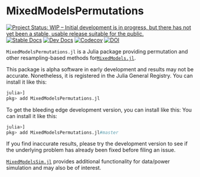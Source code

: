 # MixedModelsPermutations

[![Project Status: WIP – Initial development is in progress, but there has not yet been a stable, usable release suitable for the public.](https://www.repostatus.org/badges/latest/wip.svg)](https://www.repostatus.org/#wip)
[![Stable Docs][docs-stable-img]][docs-stable-url]
[![Dev Docs][docs-dev-img]][docs-dev-url]
[![Codecov](https://codecov.io/gh/palday/MixedModelsPermutations.jl/branch/master/graph/badge.svg)](https://codecov.io/gh/palday/MixedModelsPermutations.jl)
[![DOI](https://zenodo.org/badge/337080334.svg)](https://zenodo.org/badge/latestdoi/337080334)

[docs-dev-img]: https://img.shields.io/badge/docs-dev-blue.svg
[docs-dev-url]: https://palday.github.io/MixedModelsPermutations.jl/dev

[docs-stable-img]: https://img.shields.io/badge/docs-stable-blue.svg
[docs-stable-url]: https://palday.github.io/MixedModelsPermutations.jl/stable


`MixedModelsPermutations.jl` is a Julia package providing permutation and other resampling-based methods for[`MixedModels.jl`](https://juliastats.org/MixedModels.jl/stable/).

This package is alpha software in early development and results may not be accurate.
Nonetheless, it is registered in the Julia General Registry.
You can install it like this:
```julia
julia>]
pkg> add MixedModelsPermutations.jl
```

To get the bleeding edge development version, you can install like this:
You can install it like this:
```julia
julia>]
pkg> add MixedModelsPermutations.jl#master
```

If you find inaccurate results, please try the development version to see if the underlying problem has already been fixed before filing an issue.

<!-- Note that plotting functionality is planned for inclusion in separate packages. -->

[`MixedModelsSim.jl`](https://github.com/RePsychLing/MixedModelsSim.jl/) provides additional functionality for data/power simulation and may also be of interest.
